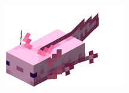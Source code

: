 <img src="https://raw.githubusercontent.com/z3r0xxx/z3r0xxx/main/images/68747470733a2f2f7374617469632e77696b69612e6e6f636f6f6b69652e6e65742f6d696e6563726166742f696d616765732f362f36612f41786f6c6f746c735f5377696d6d696e672e6769662f7265766973696f6e2f6c61746573743f63623d3230323031323139323.webp"/>
